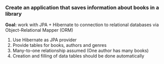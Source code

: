 ### Create an application that saves information about books in a library

**Goal:**
work with JPA + Hibernate to connection to relational databases via Object-Relational Mapper (ORM)

1. Use Hibernate as JPA provider
2. Provide tables for books, authors and genres
3. Many-to-one relationship assumed (One author has many books)
4. Creation and filling of data tables should be done automatically
